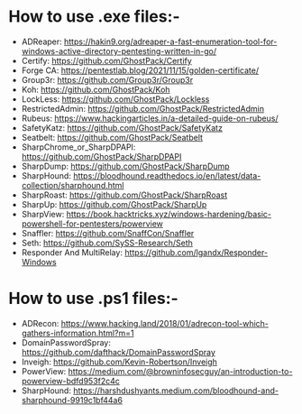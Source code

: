 # How to use .exe files:-
* ADReaper: https://hakin9.org/adreaper-a-fast-enumeration-tool-for-windows-active-directory-pentesting-written-in-go/
* Certify: https://github.com/GhostPack/Certify
* Forge CA: https://pentestlab.blog/2021/11/15/golden-certificate/
* Group3r: https://github.com/Group3r/Group3r
* Koh: https://github.com/GhostPack/Koh
* LockLess: https://github.com/GhostPack/Lockless
* RestrictedAdmin: https://github.com/GhostPack/RestrictedAdmin
* Rubeus: https://www.hackingarticles.in/a-detailed-guide-on-rubeus/
* SafetyKatz: https://github.com/GhostPack/SafetyKatz
* Seatbelt: https://github.com/GhostPack/Seatbelt
* SharpChrome_or_SharpDPAPI: https://github.com/GhostPack/SharpDPAPI
* SharpDump: https://github.com/GhostPack/SharpDump
* SharpHound: https://bloodhound.readthedocs.io/en/latest/data-collection/sharphound.html
* SharpRoast: https://github.com/GhostPack/SharpRoast
* SharpUp: https://github.com/GhostPack/SharpUp
* SharpView: https://book.hacktricks.xyz/windows-hardening/basic-powershell-for-pentesters/powerview
* Snaffler: https://github.com/SnaffCon/Snaffler
* Seth: https://github.com/SySS-Research/Seth
* Responder And MultiRelay: https://github.com/lgandx/Responder-Windows

# How to use .ps1 files:-
* ADRecon: https://www.hacking.land/2018/01/adrecon-tool-which-gathers-information.html?m=1
* DomainPasswordSpray: https://github.com/dafthack/DomainPasswordSpray
* Inveigh: https://github.com/Kevin-Robertson/Inveigh
* PowerView: https://medium.com/@browninfosecguy/an-introduction-to-powerview-bdfd953f2c4c
* SharpHound: https://harshdushyants.medium.com/bloodhound-and-sharphound-9919c1bf44a6
